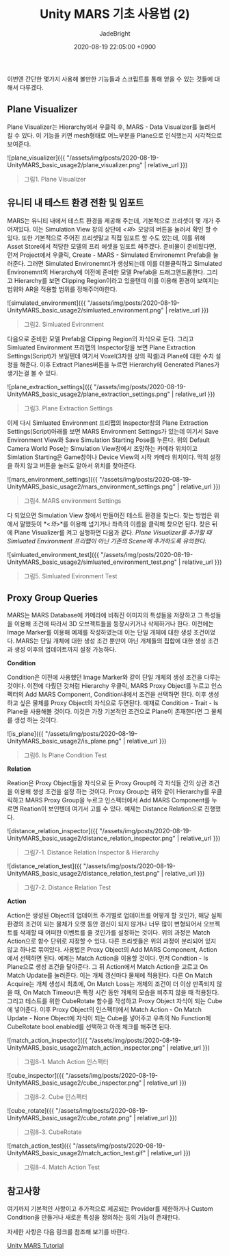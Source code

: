 ﻿---
title: Unity MARS 기초 사용법 (2)
author: JadeBright
date: 2020-08-19 22:05:00 +0900
categories: [Unity&C#, AR&VR]
tags: [Unity MARS]
---

이번엔 간단한 몇가지 사용해 볼만한 기능들과 스크립트를 통해 얻을 수 있는 것들에 대해서 다루겠다.

## Plane Visualizer

Plane Visualizer는 Hierarchy에서 우클릭 후, MARS - Data Visualizer를 눌러서 킬 수 있다.
이 기능을 키면 mesh형태로 어느부분을 Plane으로 인식했는지 시각적으로 보여준다.

![plane_visualizer]({{ "/assets/img/posts/2020-08-19-UnityMARS_basic_usage2/plane_visualizer.png" | relative_url }})
> 그림1. Plane Visualizer

## 유니티 내 테스트 환경 전환 및 임포트

MARS는 유니티 내에서 테스트 환경을 제공해 주는데, 기본적으로 프리셋이 몇 개가 주어져있다.
이는 Simulation View 창의 상단에 *<*와*>* 모양의 버튼을 눌러서 확인 할 수 있다.
또한 기본적으로 주어진 프리셋말고 직접 임포트 할 수도 있는데, 이를 위해 Asset Store에서 적당한 모델의 프리 에셋을 임포트 해주겠다.
준비물이 준비됬다면, 먼저 Project에서 우클릭, Create - MARS - Simulated Environemnt Prefab을 눌러준다.
그러면 Simulated Environemnt가 생성되는데 이를 더블클릭하고 Simulated Environemnt의 Hierarchy에 이전에 준비한 모델 Prefab을 드래그앤드롭한다.
그리고 Hierarchy를 보면 Clipping Region이라고 있을텐데 이를 이용해 환경이 보여지는 범위와 AR을 적용할 범위를 정해주어야한다.

![simulated_environment]({{ "/assets/img/posts/2020-08-19-UnityMARS_basic_usage2/simluated_environment.png" | relative_url }})
> 그림2. Simluated Evironment

다음으로 준비한 모델 Prefab을 Clipping Region의 자식으로 둔다. 그리고 Simluated Environment 프리팹의 Inspector창을 보면 Plane Extraction Settings(Script)가 보일텐데 여기서 Voxel(3차원 상의 픽셀)과 Plane에 대한 수치 설정을 해준다.
이후 Extract Planes버튼을 누르면 Hierarchy에 Generated Planes가 생기는걸 볼 수 있다. 

![plane_extraction_settings]({{ "/assets/img/posts/2020-08-19-UnityMARS_basic_usage2/plane_extraction_settings.png" | relative_url }})
> 그림3. Plane Extraction Settings

이제 다시  Simluated Environment 프리팹의 Inspector창의 Plane Extraction Settings(Script)아래를 보면 MARS Environment Settings가 있는데 여기서 Save Environment View와 Save Simulation Starting Pose를 누른다.
위의 Default Camera World Pose는 Simulation View창에서 조망하는 카메라 위치이고 Simlation Starting은 Game창이나 Device View의 시작 카메라 위치이다. 딱히 설정을 하지 않고 버튼을 눌러도 알아서 위치를 찾아준다.

![mars_environment_settings]({{ "/assets/img/posts/2020-08-19-UnityMARS_basic_usage2/mars_environment_settings.png" | relative_url }})
> 그림4. MARS environment Settings

다 되었으면 Simulation View 창에서 만들어진 테스트 환경을 찾는다. 찾는 방법은 위에서 말했듯이 *<*와*>*를 이용해 넘기거나 좌측의 이름을 클릭해 찾으면 된다. 찾은 뒤에 Plane Visualizer를 켜고 실행하면 다음과 같다.
*Plane Visualizer를 추가할 때 Simluated Environment 프리팹이 아닌 기존의 Scene에 추가하도록 유의한다.*

![simluated_environment_test]({{ "/assets/img/posts/2020-08-19-UnityMARS_basic_usage2/simluated_environment_test.png" | relative_url }})
> 그림5. Simluated Evironment Test

## Proxy Group Queries

MARS는 MARS Database에 카메라에 비춰진 이미지의 특성들을 저장하고 그 특성들을 이용해 조건에 따라서 3D 오브젝트들을 등장시키거나 삭제하거나 한다.
이전에는 Image Marker를 이용해 예제를 작성하였는데 이는 단일 개체에 대한 생성 조건이었다. MARS는 단일 개체에 대한 생성 조건 뿐만이 아닌 개체들의 집합에 대한 생성 조건과 생성 이후의 업데이트까지 설정 가능하다.

**Condition**

Condition은 이전에 사용했던 Image Marker와 같이 단일 개체의 생성 조건을 다루는 것이다. 이전에 다뤘던 것처럼 Hierarchy 우클릭, MARS Proxy Object를 누르고 인스펙터의 Add MARS Component, Condition내에서 조건을 선택하면 된다.
이후 생성하고 싶은 물체를 Proxy Object의 자식으로 두면된다.
예재로 Condition - Trait - Is Plane을 사용해볼 것이다. 이것은 가장 기본적인 조건으로 Plane이 존재한다면 그 물체를 생성 하는 것이다.

![is_plane]({{ "/assets/img/posts/2020-08-19-UnityMARS_basic_usage2/is_plane.png" | relative_url }})
> 그림6. Is Plane Condition Test

**Relation**

Reation은 Proxy Object들을 자식으로 둔 Proxy Group에 각 자식들 간의 상관 조건을 이용해 생성 조건을 설정 하는 것이다. Proxy Group는 위와 같이 Hierarchy를 우클릭하고 MARS Proxy Group을 누르고 인스펙터에서 Add MARS Component를 누르면 Reation이 보인텐데 여기서 고를 수 있다.
예제는 Distance Relation으로 진행했다.

![distance_relation_inspector]({{ "/assets/img/posts/2020-08-19-UnityMARS_basic_usage2/distance_relation_inspector.png" | relative_url }})
> 그림7-1. Distance Relation Inspector & Hierarchy

![distance_relation_test]({{ "/assets/img/posts/2020-08-19-UnityMARS_basic_usage2/distance_relation_test.png" | relative_url }})
> 그림7-2. Distance Relation Test

**Action**

Action은 생성된 Object의 업데이트 주기별로 업데이트를 어떻게 할 것인가, 해당 실체 환경의 조건이 되는 물체가 오랫 동안 갱신이 되지 않거나 너무 많이 변형되어서 오브젝트를 삭제할 때 어떠한 이벤트를 줄 것인가를 설정하는 것이다.
위의 과정은 Match Action으로 함수 단위로 지정할 수 있다. 다른 프리셋들은 위의 과정이 분리되어 있지 않고 하나로 묶여있다. 사용법은 Proxy Object의  Add MARS Component, Action에서 선택하면 된다.
예제는 Match Action을 이용할 것이다. 먼저 Condtion - Is Plane으로 생성 조건을 달아준다. 그 뒤 Action에서 Match Action을 고르고 On Match Update를 눌러준다. 이는 개체 갱신마다 물체에 적용된다. 다른 On Match Acquire는 개체 생성시 최초에, On Match Loss는 개체의 조건이 더 이상 만족되지 않을 때, On Match Timeout은 특정 시간 동안 개체의 모습을 비추지 않을 때 적용된다.
그리고 테스트를 위한 CubeRotate 함수를 작성하고 Proxy Object 자식이 되는 Cube에 넣어준다. 이후 Proxy Object의 인스펙터에서 Match Action - On Match Update - None Object에 자식이 되는 Cube를 넣어주고 우측의 No Function에 CubeRotate bool.enabled를 선택하고 아래 체크를 해주면 된다.

![match_action_inspector]({{ "/assets/img/posts/2020-08-19-UnityMARS_basic_usage2/match_action_inspector.png" | relative_url }})
> 그림8-1. Match Action 인스펙터

![cube_inspector]({{ "/assets/img/posts/2020-08-19-UnityMARS_basic_usage2/cube_inspector.png" | relative_url }})
> 그림8-2. Cube 인스펙터

![cube_rotate]({{ "/assets/img/posts/2020-08-19-UnityMARS_basic_usage2/cube_rotate.png" | relative_url }})
> 그림8-3. CubeRotate

![match_action_test]({{ "/assets/img/posts/2020-08-19-UnityMARS_basic_usage2/match_action_test.gif" | relative_url }})
> 그림8-4. Match Action Test

## 참고사항

여기까지 기본적인 사항이고 추가적으로 제공되는 Provider를 제한하거나 Custom Condition을 만들거나 새로운 특성을 정의하는 등의 기능이 존재한다.

자세한 사항은 다음 링크를 참조해 보기를 바란다.

[Unity MARS Tutorial](https://docs.unity3d.com/Packages/com.unity.mars@1.0/manual/index.html)